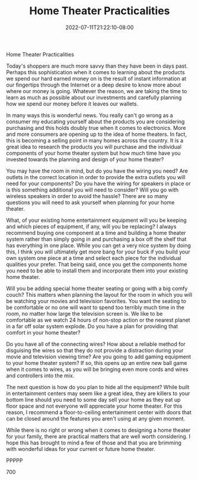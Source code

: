 ﻿---
title: "Home Theater Practicalities"
date: 2022-07-11T21:22:10-08:00
description: "Home Theater Systems TXT Tips for Web Success"
featured_image: "/images/Home Theater Systems TXT.jpg"
tags: ["Home Theater Systems TXT"]
---

Home Theater Practicalities

Today's shoppers are much more savvy than they have been in days past. Perhaps this sophistication when it comes to learning about the products we spend our hard earned money on is the result of instant information at our fingertips through the Internet or a deep desire to know more about where our money is going. Whatever the reason, we are taking the time to learn as much as possible about our investments and carefully planning how we spend our money before it leaves our wallets.

In many ways this is wonderful news. You really can't go wrong as a consumer my educating yourself about the products you are considering purchasing and this holds doubly true when it comes to electronics. More and more consumers are opening up to the idea of home theaters. In fact, this is becoming a selling point in many homes across the country. It is a great idea to research the products you will purchase and the individual components of your home theater system but how much time have you invested towards the planning and design of your home theater?

You may have the room in mind, but do you have the wiring you need? Are outlets in the correct location in order to provide the extra outlets you will need for your components? Do you have the wiring for speakers in place or is this something additional you will need to consider? Will you go with wireless speakers in order to avoid the hassle? There are so many questions you will need to ask yourself when planning for your home theater.

What, of your existing home entertainment equipment will you be keeping and which pieces of equipment, if any, will you be replacing? I always recommend buying one component at a time and building a home theater system rather than simply going in and purchasing a box off the shelf that has everything in one place. While you can get a very nice system by doing this, I think you will ultimately get more bang for your buck if you build your own system one piece at a time and select each piece for the individual qualities your prefer. That being said, once you get the components home you need to be able to install them and incorporate them into your existing home theater. 

Will you be adding special home theater seating or going with a big comfy couch? This matters when planning the layout for the room in which you will be watching your movies and television favorites. You want the seating to be comfortable or no one will want to spend too terribly much time in the room, no matter how large the television screen is. We like to be comfortable as we watch 24 hours of non-stop action or the nearest planet in a far off solar system explode. Do you have a plan for providing that comfort in your home theater?

Do you have all of the connecting wires? How about a reliable method for disguising the wires so that they do not provide a distraction during your movie and television viewing time? Are you going to add gaming equipment to your home theater system? If so, this opens up an entire new ball game when it comes to wires, as you will be bringing even more cords and wires and controllers into the mix. 

The next question is how do you plan to hide all the equipment? While built in entertainment centers may seem like a great idea, they are killers to your bottom line should you need to some day sell your home as they eat up floor space and not everyone will appreciate your home theater. For this reason, I recommend a floor-to-ceiling entertainment center with doors that can be closed around the features you aren't using at any given moment.

While there is no right or wrong when it comes to designing a home theater for your family, there are practical matters that are well worth considering. I hope this has brought to mind a few of those and that you are brimming with wonderful ideas for your current or future home theater.

PPPPP

700


